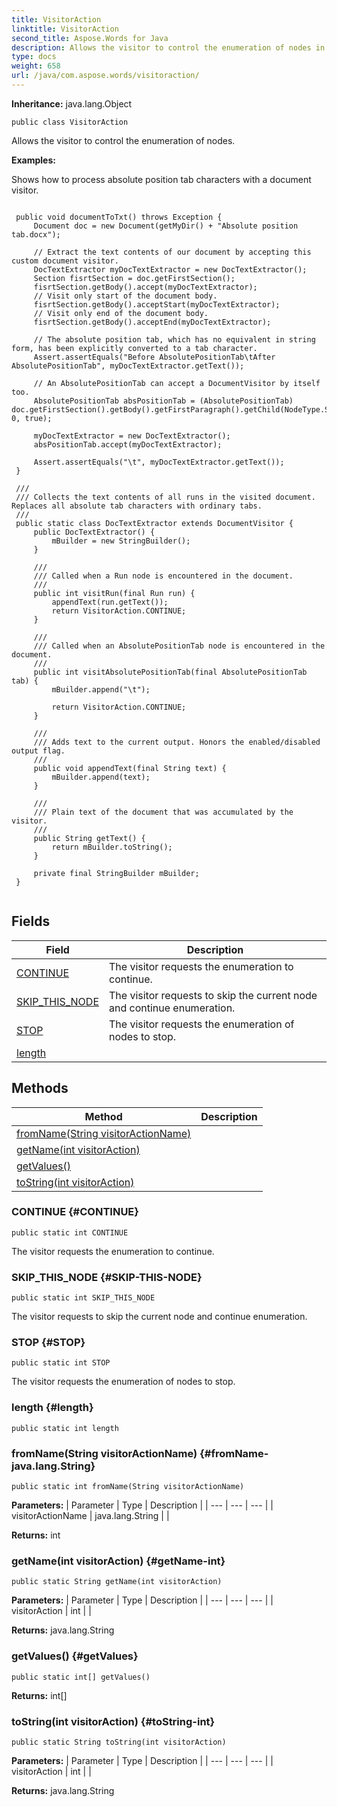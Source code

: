 ```yaml
---
title: VisitorAction
linktitle: VisitorAction
second_title: Aspose.Words for Java
description: Allows the visitor to control the enumeration of nodes in Java.
type: docs
weight: 658
url: /java/com.aspose.words/visitoraction/
---
```


**Inheritance:**
java.lang.Object
```
public class VisitorAction
```

Allows the visitor to control the enumeration of nodes.

 **Examples:** 

Shows how to process absolute position tab characters with a document visitor.

```

 public void documentToTxt() throws Exception {
     Document doc = new Document(getMyDir() + "Absolute position tab.docx");

     // Extract the text contents of our document by accepting this custom document visitor.
     DocTextExtractor myDocTextExtractor = new DocTextExtractor();
     Section fisrtSection = doc.getFirstSection();
     fisrtSection.getBody().accept(myDocTextExtractor);
     // Visit only start of the document body.
     fisrtSection.getBody().acceptStart(myDocTextExtractor);
     // Visit only end of the document body.
     fisrtSection.getBody().acceptEnd(myDocTextExtractor);

     // The absolute position tab, which has no equivalent in string form, has been explicitly converted to a tab character.
     Assert.assertEquals("Before AbsolutePositionTab\tAfter AbsolutePositionTab", myDocTextExtractor.getText());

     // An AbsolutePositionTab can accept a DocumentVisitor by itself too.
     AbsolutePositionTab absPositionTab = (AbsolutePositionTab) doc.getFirstSection().getBody().getFirstParagraph().getChild(NodeType.SPECIAL_CHAR, 0, true);

     myDocTextExtractor = new DocTextExtractor();
     absPositionTab.accept(myDocTextExtractor);

     Assert.assertEquals("\t", myDocTextExtractor.getText());
 }

 /// 
 /// Collects the text contents of all runs in the visited document. Replaces all absolute tab characters with ordinary tabs.
 /// 
 public static class DocTextExtractor extends DocumentVisitor {
     public DocTextExtractor() {
         mBuilder = new StringBuilder();
     }

     /// 
     /// Called when a Run node is encountered in the document.
     /// 
     public int visitRun(final Run run) {
         appendText(run.getText());
         return VisitorAction.CONTINUE;
     }

     /// 
     /// Called when an AbsolutePositionTab node is encountered in the document.
     /// 
     public int visitAbsolutePositionTab(final AbsolutePositionTab tab) {
         mBuilder.append("\t");

         return VisitorAction.CONTINUE;
     }

     /// 
     /// Adds text to the current output. Honors the enabled/disabled output flag.
     /// 
     public void appendText(final String text) {
         mBuilder.append(text);
     }

     /// 
     /// Plain text of the document that was accumulated by the visitor.
     /// 
     public String getText() {
         return mBuilder.toString();
     }

     private final StringBuilder mBuilder;
 }
 
```
## Fields

| Field | Description |
| --- | --- |
| [CONTINUE](#CONTINUE) | The visitor requests the enumeration to continue. |
| [SKIP_THIS_NODE](#SKIP-THIS-NODE) | The visitor requests to skip the current node and continue enumeration. |
| [STOP](#STOP) | The visitor requests the enumeration of nodes to stop. |
| [length](#length) |  |
## Methods

| Method | Description |
| --- | --- |
| [fromName(String visitorActionName)](#fromName-java.lang.String) |  |
| [getName(int visitorAction)](#getName-int) |  |
| [getValues()](#getValues) |  |
| [toString(int visitorAction)](#toString-int) |  |
### CONTINUE {#CONTINUE}
```
public static int CONTINUE
```


The visitor requests the enumeration to continue.

### SKIP_THIS_NODE {#SKIP-THIS-NODE}
```
public static int SKIP_THIS_NODE
```


The visitor requests to skip the current node and continue enumeration.

### STOP {#STOP}
```
public static int STOP
```


The visitor requests the enumeration of nodes to stop.

### length {#length}
```
public static int length
```


### fromName(String visitorActionName) {#fromName-java.lang.String}
```
public static int fromName(String visitorActionName)
```




**Parameters:**
| Parameter | Type | Description |
| --- | --- | --- |
| visitorActionName | java.lang.String |  |

**Returns:**
int
### getName(int visitorAction) {#getName-int}
```
public static String getName(int visitorAction)
```




**Parameters:**
| Parameter | Type | Description |
| --- | --- | --- |
| visitorAction | int |  |

**Returns:**
java.lang.String
### getValues() {#getValues}
```
public static int[] getValues()
```




**Returns:**
int[]
### toString(int visitorAction) {#toString-int}
```
public static String toString(int visitorAction)
```




**Parameters:**
| Parameter | Type | Description |
| --- | --- | --- |
| visitorAction | int |  |

**Returns:**
java.lang.String
